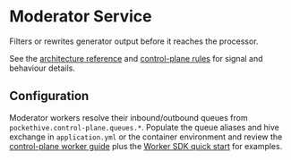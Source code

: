 # Moderator Service

Filters or rewrites generator output before it reaches the processor.

See the [architecture reference](../docs/ARCHITECTURE.md) and [control-plane rules](../docs/rules/control-plane-rules.md) for signal and behaviour details.

## Configuration

Moderator workers resolve their inbound/outbound queues from `pockethive.control-plane.queues.*`. Populate the queue
aliases and hive exchange in `application.yml` or the container environment and review the
[control-plane worker guide](../docs/control-plane/worker-guide.md#configuration-properties) plus the
[Worker SDK quick start](../docs/sdk/worker-sdk-quickstart.md) for examples.

